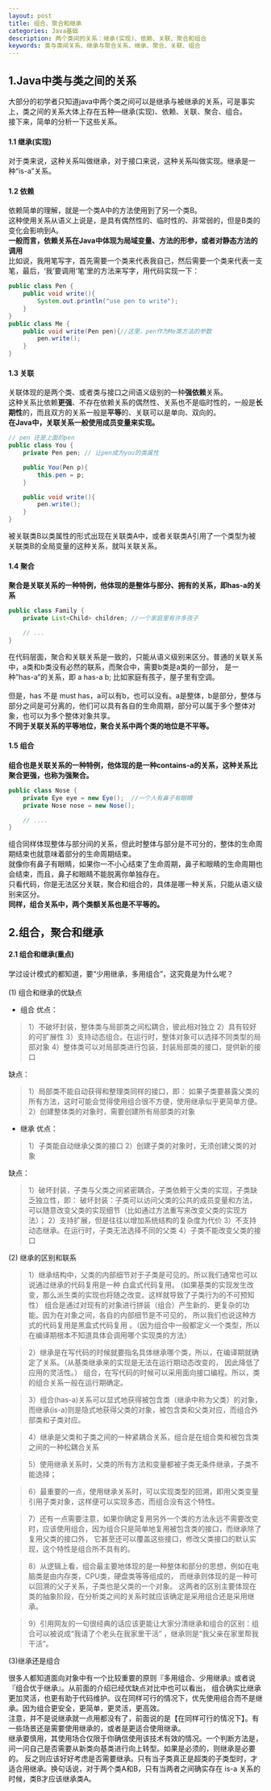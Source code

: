 ```yaml
---
layout: post
title: 组合、聚合和继承
categories: Java基础
description: 两个类间的关系：继承(实现)、依赖、关联、聚合和组合
keywords: 类与类间关系、继承与聚合关系、继承、聚合、关联、组合
---
```


## 1.Java中类与类之间的关系
大部分的初学者只知道java中两个类之间可以是继承与被继承的关系，可是事实上，类之间的关系大体上存在五种—继承(实现)、依赖、关联、聚合、组合。
<br/>
接下来，简单的分析一下这些关系。
#### 1.1 继承(实现)
对于类来说，这种关系叫做继承，对于接口来说，这种关系叫做实现。继承是一种“is-a”关系。
 
#### 1.2 依赖
依赖简单的理解，就是一个类A中的方法使用到了另一个类B。
<br/>
这种使用关系从语义上说是，是具有偶然性的、临时性的、非常弱的，但是B类的变化会影响到A。
<br/>
**一般而言，依赖关系在Java中体现为局域变量、方法的形参，或者对静态方法的调用**  
比如说，我用笔写字，首先需要一个类来代表我自己，然后需要一个类来代表一支笔，最后，‘我’要调用‘笔’里的方法来写字，用代码实现一下：
``` java
public class Pen {
    public void write(){
        System.out.println("use pen to write");
    }
}
public class Me {
    public void write(Pen pen){//这里，pen作为Me类方法的参数
        pen.write();
    }
}
```
#### 1.3 关联
关联体现的是两个类、或者类与接口之间语义级别的一种**强依赖**关系。
<br/>
这种关系比依赖**更强**、不存在依赖关系的偶然性、关系也不是临时性的，一般是**长期性**的，而且双方的关系一般是**平等**的、关联可以是单向、双向的。
<br/>
**在Java中，关联关系一般使用成员变量来实现。**  
``` java
// pen 还是上面的pen
public class You {
    private Pen pen; // 让pen成为you的类属性 

    public You(Pen p){
        this.pen = p;
    }

    public void write(){
        pen.write();
    }
}
```
被关联类B以类属性的形式出现在关联类A中，或者关联类A引用了一个类型为被关联类B的全局变量的这种关系，就叫关联关系。
#### 1.4 聚合
**聚合是关联关系的一种特例，他体现的是整体与部分、拥有的关系，即has-a的关系**
``` java
public class Family {
    private List<Child> children; //一个家庭里有许多孩子

    // ...
}
```
在代码层面，聚合和关联关系是一致的，只能从语义级别来区分。普通的关联关系中，a类和b类没有必然的联系，而聚合中，需要b类是a类的一部分，
是一种”has-a“的关系，即 a has-a b; 比如家庭有孩子，屋子里有空调。  
<br/>
但是，has 不是 must has，a可以有b，也可以没有。a是整体，b是部分，整体与部分之间是可分离的，他们可以具有各自的生命周期，部分可以属于多个整体对象，也可以为多个整体对象共享。
<br/>
**不同于关联关系的平等地位，聚合关系中两个类的地位是不平等。**
#### 1.5 组合
**组合也是关联关系的一种特例，他体现的是一种contains-a的关系，这种关系比聚合更强，也称为强聚合。**
``` java
public class Nose {
    private Eye eye = new Eye();  //一个人有鼻子有眼睛
    private Nose nose = new Nose();

    // .... 
}
```
组合同样体现整体与部分间的关系，但此时整体与部分是不可分的，整体的生命周期结束也就意味着部分的生命周期结束。
<br/>
就像你有鼻子有眼睛，如果你一不小心结束了生命周期，鼻子和眼睛的生命周期也会结束，而且，鼻子和眼睛不能脱离你单独存在。
<br/>
只看代码，你是无法区分关联，聚合和组合的，具体是哪一种关系，只能从语义级别来区分。
<br>
**同样，组合关系中，两个类额关系也是不平等的。**
## 2.组合，聚合和继承

#### 2.1 组合和继承(重点)
学过设计模式的都知道，要“少用继承，多用组合”，这究竟是为什么呢？  
<br/>
(1) 组合和继承的优缺点  
- 组合
优点：
>1）不破坏封装，整体类与局部类之间松耦合，彼此相对独立
 2）具有较好的可扩展性
 3）支持动态组合。在运行时，整体对象可以选择不同类型的局部对象
 4）整体类可以对局部类进行包装，封装局部类的接口，提供新的接口

缺点：
>1）局部类不能自动获得和整理类同样的接口，即：
    如果子类要暴露父类的所有方法，这时可能会觉得使用组合很不方便，使用继承似乎更简单方便。
 2）创建整体类的对象时，需要创建所有局部类的对象

- 继承
优点：
>1）子类能自动继承父类的接口
 2）创建子类的对象时，无须创建父类的对象
 
缺点：
>1）破坏封装，子类与父类之间紧密耦合，子类依赖于父类的实现，子类缺乏独立性，即：
    破坏封装：子类可以访问父类的公共的成员变量和方法，可以随意改变父类的实现细节（比如通过方法重写来改变父类的实现方法）；
 2）支持扩展，但是往往以增加系统结构的复杂度为代价
 3）不支持动态继承。在运行时，子类无法选择不同的父类
 4）子类不能改变父类的接口

(2) 继承的区别和联系
>1）继承结构中，父类的内部细节对于子类是可见的。所以我们通常也可以说通过继承的代码复用是一种 白盒式代码复用。
(如果基类的实现发生改变，那么派生类的实现也将随之改变。这样就导致了子类行为的不可预知性）
    组合是通过对现有的对象进行拼装（组合）产生新的、更复杂的功能。因为在对象之间，各自的内部细节是不可见的，
所以我们也说这种方式的代码复用是黑盒式代码复用 。（因为组合中一般都定义一个类型，所以在编译期根本不知道具体会调用哪个实现类的方法）

>2）继承是在写代码的时候就要指名具体继承哪个类，所以，在编译期就确定了关系。（从基类继承来的实现是无法在运行期动态改变的，
因此降低了应用的灵活性。）
    组合，在写代码的时候可以采用面向接口编程。所以，类的组合关系一般在运行期确定。

>3）组合(has-a)关系可以显式地获得被包含类（继承中称为父类）的对象，而继承(is-a)则是隐式地获得父类的对象，被包含类和父类对应，而组合外部类和子类对应。
    
>4）继承是父类和子类之间的一种紧耦合关系，组合是在组合类和被包含类之间的一种松耦合关系

>5）使用继承关系时，父类的所有方法和变量都被子类无条件继承，子类不能选择；

>6）最重要的一点，使用继承关系时，可以实现类型的回溯，即用父类变量引用子类对象，这样便可以实现多态，而组合没有这个特性。
   
>7）还有一点需要注意，如果你确定复用另外一个类的方法永远不需要改变时，应该使用组合，因为组合只是简单地复用被包含类的接口，而继承除了复用父类的接口外，
它甚至还可以覆盖这些接口，修改父类接口的默认实现，这个特性是组合所不具有的。

>8）从逻辑上看，组合最主要地体现的是一种整体和部分的思想，例如在电脑类是由内存类，CPU类，硬盘类等等组成的，
而继承则体现的是一种可以回溯的父子关系，子类也是父类的一个对象。
这两者的区别主要体现在类的抽象阶段，在分析类之间的关系时就应该确定是采用组合还是采用继承。

>9）引用网友的一句很经典的话应该更能让大家分清继承和组合的区别：组合可以被说成“我请了个老头在我家里干活” ，继承则是“我父亲在家里帮我干活”。

(3)继承还是组合

很多人都知道面向对象中有一个比较重要的原则『多用组合、少用继承』或者说『组合优于继承』。从前面的介绍已经优缺点对比中也可以看出，
组合确实比继承更加灵活，也更有助于代码维护。议在同样可行的情况下，优先使用组合而不是继承。因为组合更安全，更简单，更灵活，更高效。
<br/>
注意，并不是说继承就一点用都没有了，前面说的是【在同样可行的情况下】。有一些场景还是需要使用继承的，或者是更适合使用继承。
<br/>
继承要慎用，其使用场合仅限于你确信使用该技术有效的情况。一个判断方法是，问一问自己是否需要从新类向基类进行向上转型。如果是必须的，则继承是必要的。
反之则应该好好考虑是否需要继承。只有当子类真正是超类的子类型时，才适合用继承。换句话说，对于两个类A和B，只有当两者之间确实存在 is-a 关系的时候，类B才应该继承类A。

